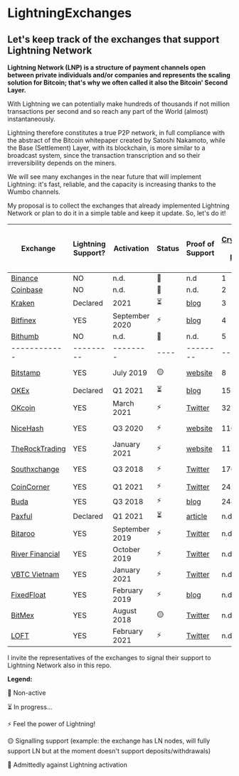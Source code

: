 # LightningExchanges
## Let's keep track of the exchanges that support Lightning Network

**Lightning Network (LNP) is a structure of payment channels open between private individuals and/or companies and represents the scaling solution for Bitcoin; that's why we often called it also the Bitcoin' Second Layer.**

With Lightning we can potentially make hundreds of thousands if not million transactions per second and so reach any part of the World (almost) instantaneously.

Lightning therefore constitutes a true P2P network, in full compliance with the abstract of the Bitcoin whitepaper created by Satoshi Nakamoto, while the Base (Settlement) Layer, with its blockchain, is more similar to a broadcast system, since the transaction transcription and so their irreversibility depends on the miners.



We will see many exchanges in the near future that will implement Lightning: it's fast, reliable, and the capacity is increasing thanks to the Wumbo channels.

My proposal is to collect the exchanges that already implemented Lightning Network or plan to do it in a simple table and keep it update.
So, let's do it!


 Exchange |   Lightning Support?   |  Activation  | Status | Proof of Support | [Top Cryptocurrency Spot Exchanges Position](https://coinmarketcap.com/it/rankings/exchanges/) | Node URI
 ------------ | ------------- | ------------- | ------- | ------------- | ------------- | ------------- |
[Binance](https://binance.com) | NO | n.d. | :red_circle: | n.d | 1 | n.a.
[Coinbase](https://coinbase.com)| NO | n.d.| :red_circle: | n.d. | 2 | n.a.
[Kraken](https://kraken.com)| Declared | 2021 | :hourglass_flowing_sand: | [blog](https://blog.kraken.com/post/7225/a-need-for-speed-kraken-to-launch-bitcoin-lightning-%E2%9A%A1%EF%B8%8F-integration-in-2021/) | 3 | n.d.
[Bitfinex](https://bitfinex.com)| YES | September 2020 | :zap: | [blog](https://blog.bitfinex.com/trading/bitfinex-supports-the-lightning-networks-wumbo-channels/) | 4 | [Link](https://ln.bitfinex.com/) bfx-lnd0, bfx-lnd1
[Bithumb](https://bithumb.com)| NO | n.d. | :red_circle: | n.d. | 5 | n.a.
 ------------ | --------- | -------- | ---- | -------- | -------- | -------- |
[Bitstamp](https://www.bitstamp.net/)| YES | July 2019 | :yellow_circle: | [website](https://www.bitstamp.net/lightning-network-node/) | 8 | [Link](https://www.bitstamp.net/lightning-network-node/) ln.bitstamp.net 
[OKEx](https://okex.com)| Declared | Q1 2021 |  :hourglass_flowing_sand: | [blog](https://www.okex.com/academy/en/okex-to-integrate-the-bitcoin-lightning-network-enabling-cheaper-and-faster-transactions-for-users) | 15
[OKcoin](https://okcoin.com)| YES | March 2021 |  :zap: | [Twitter](https://twitter.com/OKCoin/status/1367565547651559424) | 32
[NiceHash](https://www.nicehash.com/) | YES | Q3 2020 | :zap: | [website](https://www.nicehash.com/nicehash-lightning-network-node) | 116 | [Link](https://www.nicehash.com/nicehash-lightning-network-node) ln.nicehash.com
[TheRockTrading](https://www.therocktrading.com/) | YES | January 2021 | :zap: | [website](https://www.therocktrading.com/en/lightning-network ) | 117 | [Link](https://1ml.com/node/032d5ca945dc4887bc9a026f44d60c881595023e3d7e66db803ff86c3b3c09da1b) TheRockLightning
[Southxchange](https://main.southxchange.com/) | YES | Q3 2018 | :zap: | [Twitter](https://twitter.com/southxchange/status/1049223479407599616) | 176 | [Link](https://1ml.com/node/0260fab633066ed7b1d9b9b8a0fac87e1579d1709e874d28a0d171a1f5c43bb877) southxchange.com
[CoinCorner](https://coincorner.com) | YES | Q1 2021 | :zap: | [Twitter](https://twitter.com/CoinCorner/status/1346470541448761344) | 242
[Buda](https://buda.com) | YES | Q3 2018 | :zap: | [blog](https://blog.buda.com/prueba-lightning-network-en-buda-com/) | 248
[Paxful](https://paxful.com) | Declared | Q1 2021 | :hourglass_flowing_sand: | [article](https://decrypt.co/58100/paxful-is-integrating-bitcoin-lightning-payments) | n.d.
[Bitaroo](https://bitaroo.com.au/) | YES | September 2019 | :zap: | [Twitter](https://twitter.com/BitarooExchange/status/1307999122151022594) | n.d.
[River Financial](https://river.com/) | YES | October 2019 | :zap: | [Twitter](https://twitter.com/AndrewBenson/status/1354131122980982785) | n.d. | [Link](https://ln.river.com/) ln.river.com
[VBTC Vietnam](https://vbtc.exchange/) | YES | January 2021 | :zap: | [Twitter](https://twitter.com/VBTC_Vietnam/status/1353564136702005248) | n.d.
[FixedFloat](https://fixedfloat.com/) | YES | February 2019 | :zap: | [blog](https://fixedfloat.com/blog/currency/lightning-network) | n.d. | [Link](https://1ml.com/node/037f990e61acee8a7697966afd29dd88f3b1f8a7b14d625c4f8742bd952003a590) fixedfloat.com
[BitMex](https://bitmex.com/) | YES | August 2018 | 🟡 | [Twitter](https://twitter.com/BitMEXResearch/status/1031814678371069952) | n.d. | [Link](https://1ml.com/node/0287416bd553ff2630ff54640e3a7e4230d632387039313bf5a24d7df2006e13c2) BitMexResearch
[LOFT](https://loft.trade/) | YES | February 2021 | :zap: | [Twitter](https://twitter.com/LoftTrade/status/1370047636728844288) | n.d. | n.a

I invite the representatives of the exchanges to signal their support to Lightning Network also in this repo.

**Legend:**

:red_circle: Non-active 

:hourglass_flowing_sand: In progress...

:zap: Feel the power of Lightning!

:yellow_circle: Signalling support (example: the exchange has LN nodes, will fully support LN but at the moment doesn't support deposits/withdrawals)

:poop: Admittedly against Lightning activation
